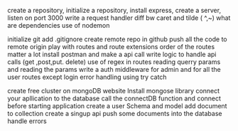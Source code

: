 create a repository,
initialize a repository,
install express,
create a server,
listen on port 3000
write a request handler
diff bw caret and tilde ( ^,~)
what are dependencies
use of nodemon

initialize git
add .gitignore
create remote repo in github
push all the code to remote origin
play with routes and route extensions
order of the routes matter a lot
install postman and make a api call
write logic to handle api calls (get ,post,put. delete)
use of regex in routes
reading querry params and reading the params
write a auth middleware for admin and for all the user routes except login
error handling using try catch

create free cluster on mongoDB website
Install mongose library
connect your apllication to the database
call the connectDB function and connect before starting application
create a user Schema and model
add document to collection
create a singup api
push some documents into the database
handle errors
